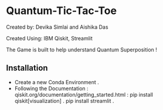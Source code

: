 # Quantum-Tic-Tac-Toe

Created by: Devika Simlai and Aishika Das 

Created Using: IBM Qiskit, Streamlit 
    
The Game is built to help understand Quantum Superposition !

## Installation
 * Create a new Conda Environment .
 * Following the Documentation : qiskit.org/documentation/getting_started.html
   : pip install qiskit[visualization] . 
     pip install streamlit . 
